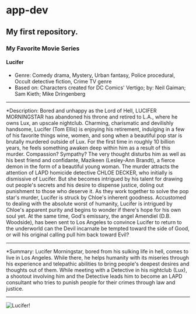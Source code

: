 # app-dev
## My first repository.
### My Favorite Movie Series 
#### Lucifer
* Genre: Comedy drama, Mystery, Urban fantasy, Police procedural, Occult detective fiction, Crime TV genre
* Based on: Characters created for DC Comics' Vertigo; by: Neil Gaiman; Sam Kieth; Mike Dringenberg
- - - 
*Description: Bored and unhappy as the Lord of Hell, LUCIFER MORNINGSTAR has abandoned his throne and retired to L.A., where he owns Lux, an upscale nightclub. Charming, charismatic and devilishly handsome, Lucifer (Tom Ellis) is enjoying his retirement, indulging in a few of his favorite things wine, women, and song when a beautiful pop star is brutally murdered outside of Lux. For the first time in roughly 10 billion years, he feels something awaken deep within him as a result of this murder. Compassion? Sympathy? The very thought disturbs him as well as his best friend and confidante, Mazikeen (Lesley-Ann Brandt), a fierce demon in the form of a beautiful young woman. The murder attracts the attention of LAPD homicide detective CHLOE DECKER, who initially is dismissive of Lucifer. But she becomes intrigued by his talent for drawing out people's secrets and his desire to dispense justice, doling out punishment to those who deserve it. As they work together to solve the pop star's murder, Lucifer is struck by Chloe's inherent goodness. Accustomed to dealing with the absolute worst of humanity, Lucifer is intrigued by Chloe's apparent purity and begins to wonder if there's hope for his own soul yet. At the same time, God's emissary, the angel Amendiel (D.B. Woodside), has been sent to Los Angeles to convince Lucifer to return to the underworld can the Devil incarnate be tempted toward the side of Good, or will his original calling pull him back toward Evil?
- - - 
*Summary: Lucifer Morningstar, bored from his sulking life in hell, comes to live in Los Angeles. While there, he helps humanity with its miseries through his experience and telepathic abilities to bring people's deepest desires and thoughts out of them. While meeting with a Detective in his nightclub (Lux), a shootout involving him and the Detective leads him to become an LAPD consultant who tries to punish people for their crimes through law and justice.
- - - 
![Lucifer!](https:[[//github.com/Beareser/app-dev/assets/[134124515/87fb55bc-9b59-474c-9391-4123cb02ae99](https://www.google.com/url?sa=i&url=https%3A%2F%2Ffilmdaily.co%2Fobsessions%2Flucifer%2Fbest-season-5-moments%2F&psig=AOvVaw2572S0XGVZAwVZ3Z0mT4EG&ust=1685451998640000&source=images&cd=vfe&ved=0CBEQjRxqFwoTCKDyj57Mmv8CFQAAAAAdAAAAABAE](https://www.google.com/url?sa=i&url=https%3A%2F%2Ffilmdaily.co%2Fobsessions%2Flucifer%2Fbest-season-5-moments%2F&psig=AOvVaw2572S0XGVZAwVZ3Z0mT4EG&ust=1685451998640000&source=images&cd=vfe&ved=0CBEQjRxqFwoTCKDyj57Mmv8CFQAAAAAdAAAAABAE))](https://filmdaily.co/wp-content/uploads/2020/08/lucifer-lede-2.jpg))
